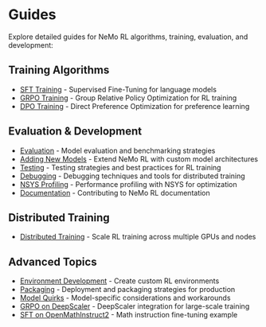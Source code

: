 # Guides

Explore detailed guides for NeMo RL algorithms, training, evaluation, and development:

## Training Algorithms

- [SFT Training](sft.md) - Supervised Fine-Tuning for language models
- [GRPO Training](grpo.md) - Group Relative Policy Optimization for RL training
- [DPO Training](dpo.md) - Direct Preference Optimization for preference learning

## Evaluation & Development

- [Evaluation](eval.md) - Model evaluation and benchmarking strategies
- [Adding New Models](adding-new-models.md) - Extend NeMo RL with custom model architectures
- [Testing](testing.md) - Testing strategies and best practices for RL training
- [Debugging](debugging.md) - Debugging techniques and tools for distributed training
- [NSYS Profiling](nsys-profiling.md) - Performance profiling with NSYS for optimization
- [Documentation](documentation.md) - Contributing to NeMo RL documentation

## Distributed Training

- [Distributed Training](distributed-training.md) - Scale RL training across multiple GPUs and nodes

## Advanced Topics

- [Environment Development](environment-development.md) - Create custom RL environments
- [Packaging](packaging.md) - Deployment and packaging strategies for production
- [Model Quirks](model-quirks.md) - Model-specific considerations and workarounds
- [GRPO on DeepScaler](grpo-deepscaler.md) - DeepScaler integration for large-scale training
- [SFT on OpenMathInstruct2](sft-openmathinstruct2.md) - Math instruction fine-tuning example 